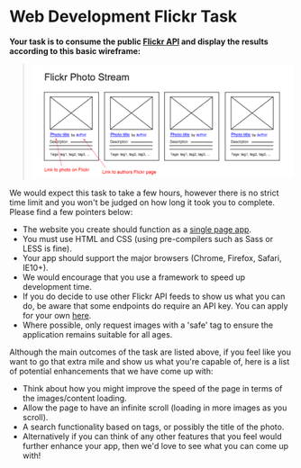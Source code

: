 # Web Development Flickr Task

**Your task is to consume the public [Flickr API](https://api.flickr.com/services/feeds/photos_public.gne?format=json) and display the results according to this basic wireframe:**

> ![mockup](flickr-mockup.png)

We would expect this task to take a few hours, however there is no strict time limit and you won't be judged on how long it took you to complete. Please find a few pointers below:

- The website you create should function as a [single page app](http://en.wikipedia.org/wiki/Single-page_application).
- You must use HTML and CSS (using pre-compilers such as Sass or LESS is fine).
- Your app should support the major browsers (Chrome, Firefox, Safari, IE10+).
- We would encourage that you use a framework to speed up development time.
- If you do decide to use other Flickr API feeds to show us what you can do, be aware that some endpoints do require an API key. You can apply for your own [here](https://www.flickr.com/services/api/keys).
- Where possible, only request images with a 'safe' tag to ensure the application remains suitable for all ages.

Although the main outcomes of the task are listed above, if you feel like you want to go that extra mile and show us what you're capable of, here is a list of potential enhancements that we have come up with:

- Think about how you might improve the speed of the page in terms of the images/content loading.
- Allow the page to have an infinite scroll (loading in more images as you scroll).
- A search functionality based on tags, or possibly the title of the photo.
- Alternatively if you can think of any other features that you feel would further enhance your app, then we'd love to see what you can come up with!
